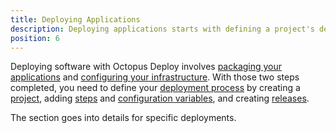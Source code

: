 ```yaml
---
title: Deploying Applications
description: Deploying applications starts with defining a project's deployment process, which is the set of instructions that will be run repeatably each time the project is deployed.
position: 6
---
```


Deploying software with Octopus Deploy involves [packaging your applications](/docs/packaging-applications/index.md) and [configuring your infrastructure](/docs/infrastructure/index.md). With those two steps completed, you need to define your [deployment process](/docs/deployment-process/index.md) by creating a [project](/docs/deployment-process/projects.md), adding  [steps](/docs/deployment-process/steps/index.md) and [configuration variables](/docs/deployment-process/variables/index.md), and creating [releases](/docs/deployment-process/releases/index.md).

The section goes into details for specific deployments.
